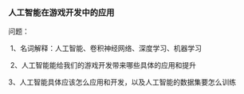 ### 人工智能在游戏开发中的应用

问题：

​	1、名词解释：人工智能、卷积神经网络、深度学习、机器学习

​	2、人工智能能给我们的游戏开发带来哪些具体的应用和提升

​	3、人工智能具体应该怎么应用和开发，以及人工智能的数据集要怎么训练